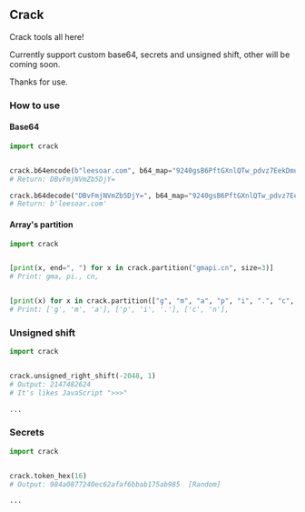 ## Crack

Crack tools all here!

Currently support custom base64, secrets and unsigned shift, other will be coming soon.

Thanks for use.


### How to use
#### Base64
```python
import crack


crack.b64encode(b"leesoar.com", b64_map="9240gsB6PftGXnlQTw_pdvz7EekDmuAWCVZ5UF-MSK1IHOchoaxqYyj8Jb3LrNiR")
# Return: DBvFmjNVmZb5DjY=

crack.b64decode("DBvFmjNVmZb5DjY=", b64_map="9240gsB6PftGXnlQTw_pdvz7EekDmuAWCVZ5UF-MSK1IHOchoaxqYyj8Jb3LrNiR")
# Return: b'leesoar.com'
```


#### Array's partition
```python
import crack


[print(x, end=", ") for x in crack.partition("gmapi.cn", size=3)]
# Print: gma, pi., cn, 


[print(x) for x in crack.partition(["g", "m", "a", "p", "i", ".", "c", "n"], size=3)]
# Print: ['g', 'm', 'a'], ['p', 'i', '.'], ['c', 'n'], 
```

### Unsigned shift
```python
import crack


crack.unsigned_right_shift(-2048, 1)
# Output: 2147482624
# It's likes JavaScript ">>>"

...

```



### Secrets
```python
import crack


crack.token_hex(16)
# Output: 984a0877240ec62afaf6bbab175ab985  [Random]

...

```
